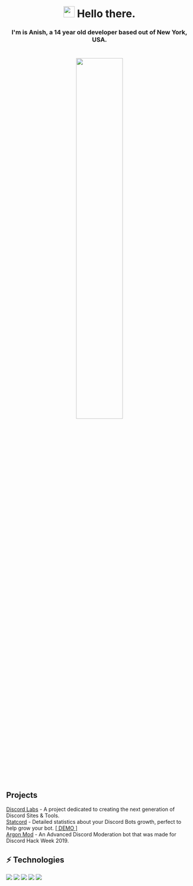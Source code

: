 <h1 align="center"> <img src="https://emojis.slackmojis.com/emojis/images/1531849430/4246/blob-sunglasses.gif?1531849430" width="30"/> Hello there.</h1>
<h3 align="center">
  I'm is Anish, a 14 year old developer based out of New York, USA.
  <br><br><br>

 <img width="50%" height="50%" src="https://github-readme-stats.vercel.app/api?username=anishanne&hide_border=true&show_icons=true&count_private=true&hide=stars&bg_color=000000&theme=dark" />
</h3>


<h2>Projects</h2>
<a href="//discordlabs.org" target="_BLANK">Discord Labs</a> - A project dedicated to creating the next generation of Discord Sites & Tools.<br>
<a href="//statcord.com" target="_BLANK">Statcord</a> - Detailed statistics about your Discord Bots growth, perfect to help grow your bot. <a href="//beta.statcord.com/demo" target="_BLANK">[ DEMO ]</a><br>
<a href="https://github.com/ArgonMod/ArgonMod" target="_BLANK">Argon Mod</a> - An Advanced Discord Moderation bot that was made for Discord Hack Week 2019. 

<h2> ⚡ Technologies </h2>
<p>
  <img src="https://img.shields.io/badge/Python-3776AB?style=for-the-badge&logo=python&logoColor=white"/>
  <img src="https://img.shields.io/badge/Javascript-F0DB4F?style=for-the-badge&logo=node.js&logoColor=black"/>
  <img src="https://img.shields.io/badge/NodeJS-529f44?style=for-the-badge&logo=node.js&logoColor=white"/>
  <img src="https://img.shields.io/badge/React.js-000?style=for-the-badge&logo=react&logoColor=61DBFB"/>
  <img src="https://img.shields.io/badge/Mongo-589636?style=for-the-badge&logo=mongodb&logoColor=white"/>
</p>
